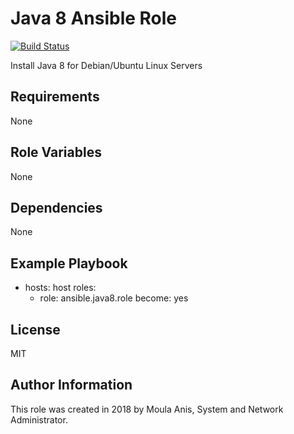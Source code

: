 # Java 8 Ansible Role

[![Build Status](https://travis-ci.org/anismoula/ansible.java8.role.svg?branch=master)](https://travis-ci.org/anismoula/ansible.java8.role)

Install Java 8 for Debian/Ubuntu Linux Servers

## Requirements


None

## Role Variables

None

## Dependencies

None

## Example Playbook

- hosts: host
  roles:
    - role: ansible.java8.role
      become: yes

## License

MIT

## Author Information

This role was created in 2018 by Moula Anis, System and Network Administrator.
